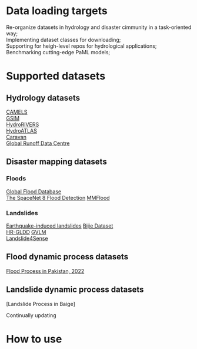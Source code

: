 # Data loading targets
Re-organize datasets in hydrology and disaster cimmunity in a task-oriented way;  
Implementing dataset classes for downloading;  
Supporting for heigh-level repos for hydrological applications;  
Benchmarking cutting-edge PaML models;   

# Supported datasets
## Hydrology datasets 
[CAMELS](https://ral.ucar.edu/solutions/products/camels)  
[GSIM](https://doi.pangaea.de/10.1594/PANGAEA.887477)   
[HydroRIVERS](https://www.hydrosheds.org/)  
[HydroATLAS](https://www.hydrosheds.org/hydroatlas)  
[Caravan](https://github.com/kratzert/Caravan/)  
[Global Runoff Data Centre](https://www.bafg.de/GRDC/EN/Home/homepage_node.html)    

## Disaster mapping datasets
### Floods
[Global Flood Database](https://global-flood-database.cloudtostreet.ai/)  
[The SpaceNet 8 Flood Detection](https://medium.com/@SpaceNet_Project/the-spacenet-8-flood-detection-challenge-dataset-and-algorithmic-baseline-release-e0c9f5a44154)
[MMFlood](https://ieee-dataport.org/documents/mmflood-multimodal-dataset-flood-delineation-satellite-imagery)  


### Landslides
[Earthquake-induced landslides](https://github.com/zhu-xlab/UCDFormer)
[Bijie Dataset](http://gpcv.whu.edu.cn/data/Bijie_pages.html)  
[HR-GLDD](https://github.com/kushanavbhuyan/HR-GLDD-A-Global-Landslide-Mapping-Data-Repository) 
[GVLM](https://github.com/zxk688/GVLM)  
[Landslide4Sense](https://www.iarai.ac.at/landslide4sense/)  


## Flood dynamic process datasets
[Flood Process in Pakistan, 2022](https://github.com/zhu-xlab/ML4Earth-Hackathon-2023)

## Landslide dynamic process datasets
[Landslide Process in Baige]

Continually updating


# How to use 
